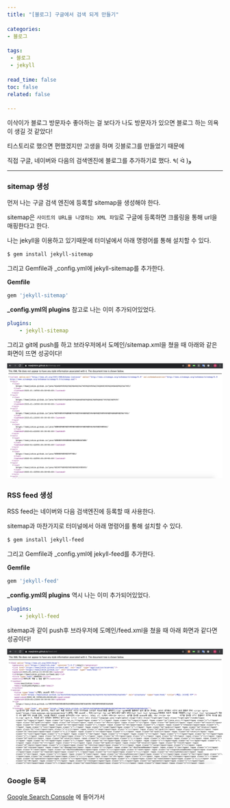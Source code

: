 ```yaml
---
title: "[블로그] 구글에서 검색 되게 만들기"

categories:
- 블로그

tags: 
 - 블로그
 - jekyll

read_time: false
toc: false
related: false

---
```


이삭이가 블로그 방문자수 좋아하는 걸 보다가 나도 방문자가 있으면  블로그 하는 의욕이 생길 것 같았다!

티스토리로 했으면 편했겠지만 고생을 하며 깃블로그를 만들었기 때문에

직접 구글, 네이버와 다음의 검색엔진에 블로그를 추가하기로 했다.  ٩( ᐛ )و 

------------

### sitemap 생성

먼저 나는 구글 검색 엔진에 등록할 sitemap을 생성해야 한다.

sitemap은 `사이트의 URL을 나열하는 XML 파일`로 구글에 등록하면 크롤링을 통해 url을 매핑한다고 한다.

나는 jekyll을 이용하고 있기때문에 터미널에서 아래 명령어를 통해 설치할 수 있다.

``` bash
$ gem install jekyll-sitemap
```

그리고 Gemfile과 _config.yml에 jekyll-sitemap를 추가한다.

**Gemfile**

``` bash
gem 'jekyll-sitemap'
```

**_config.yml의 plugins** 
참고로 나는 이미 추가되어있었다. 

``` yaml
plugins:
    - jekyll-sitemap
```

그리고 git에 push를 하고 브라우저에서 도메인/sitemap.xml을 쳤을 때 아래와 같은 화면이 뜨면 성공이다!

![Setting-Github Pages](/assets/images/blog_sitemap.png)



### RSS feed 생성

RSS feed는 네이버와 다음 검색엔진에 등록할 때 사용한다. 

sitemap과 마찬가지로 터미널에서 아래 명령어를 통해 설치할 수 있다.

``` bash
$ gem install jekyll-feed
```

그리고 Gemfile과 _config.yml에 jekyll-feed를 추가한다.

**Gemfile**

``` bash
gem 'jekyll-feed'
```

**_config.yml의 plugins** 
역시 나는 이미 추가되어있었다. 

``` yaml
plugins:
    - jekyll-feed
```

sitemap과 같이 push후 브라우저에 도메인/feed.xml을 쳤을 때 아래 화면과 같다면 성공이다!

![Setting-Github Pages](/assets/images/blog_feed.png)



### Google 등록

[Google Search Console](https://search.google.com/search-console/welcome?hl=ko) 에 들어가서 